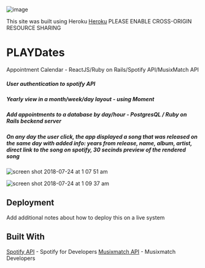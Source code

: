 ![image](https://user-images.githubusercontent.com/18123962/43118142-856bc1be-8ede-11e8-87ff-8c396a9ca595.png)


This site was built using Heroku [Heroku](https://playdates-calendar.herokuapp.com/)
  PLEASE ENABLE CROSS-ORIGIN RESOURCE SHARING


# PLAYDates

Appointment Calendar - ReactJS/Ruby on Rails/Spotify API/MusixMatch API

##### User authentication to spotify API

##### Yearly view in a month/week/day layout - using Moment

##### Add appointments to a database by day/hour - PostgresQL / Ruby on Rails beckend server

##### On any day the user click, the app displayed a song that was released on the same day with added info: years from release, name, album, artist, direct link to the song on spotify, 30 secinds preview of the rendered song  

![screen shot 2018-07-24 at 1 07 51 am](https://user-images.githubusercontent.com/18123962/43118495-1e37060a-8ee0-11e8-9c94-0131a22c3487.png)

![screen shot 2018-07-24 at 1 09 37 am](https://user-images.githubusercontent.com/18123962/43118658-d2f9cd34-8ee0-11e8-8c23-6134117642ef.png)

## Deployment

Add additional notes about how to deploy this on a live system

## Built With

[Spotify API](https://developer.spotify.com/documentation/web-api/) - Spotify for Developers 
[Musixmatch API](https://developer.musixmatch.com/) - Musixmatch Developers 




